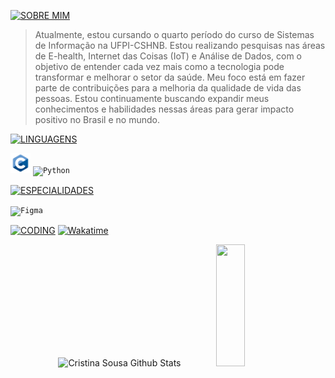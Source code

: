 [![SOBRE MIM](https://img.shields.io/badge/SOBRE%20MIM-4E3629?style=flat&color=4E3629&logoColor=white)](https://seu-link-para-sobre-mim)

> Atualmente, estou cursando o quarto período do curso de Sistemas de Informação na UFPI-CSHNB. Estou realizando pesquisas nas áreas de E-health, Internet das Coisas (IoT) e Análise de Dados, com o objetivo de entender cada vez mais como a tecnologia pode transformar e melhorar o setor da saúde. Meu foco está em fazer parte de contribuições para a melhoria da qualidade de vida das pessoas. Estou continuamente buscando expandir meus conhecimentos e habilidades nessas áreas para gerar impacto positivo no Brasil e no mundo.

[![LINGUAGENS](https://img.shields.io/badge/LINGUAGENS-4E3629?style=flat&color=4E3629&logoColor=white)](https://seu-link-para-sobre-mim)

<code><img height="32" src="https://raw.githubusercontent.com/github/explore/f3e22f0dca2be955676bc70d6214b95b13354ee8/topics/c/c.png" alt="C"/></code>
<code><img height="32" src="https://upload.wikimedia.org/wikipedia/commons/c/c3/Python-logo-notext.svg" alt="Python"/></code>

[![ESPECIALIDADES](https://img.shields.io/badge/ESPECIALIDADES-4E3629?style=flat&color=4E3629&logoColor=white)](https://seu-link-para-sobre-mim)

<code><img height="32" src="https://cdn.jsdelivr.net/gh/devicons/devicon/icons/figma/figma-original.svg" alt="Figma"/></code>

[![CODING](https://img.shields.io/badge/CODING-4E3629?style=flat&color=4E3629&logoColor=white)](https://seu-link-para-sobre-mim)
[![Wakatime](https://wakatime.com/badge/user/018b2021-23c3-406d-8249-a0c654512882.svg)](https://wakatime.com/@018b2021-23c3-406d-8249-a0c654512882) 

<div align="center">
  <img width="49%" height="195px" src="https://github-readme-stats.vercel.app/api?username=cristinaadms&show_icons=true&count_private=true&hide_border=true&title_color=4E3629&icon_color=4E3629&text_color=ffffff&bg_color=0d1117" alt="Cristina Sousa Github Stats" />
  <img width="30%" height="195px" src="https://github-readme-stats.vercel.app/api/top-langs/?username=cristinaadms&layout=compact&hide_border=true&title_color=4E3629&text_color=ffffff&bg_color=0d1117" />
</div>

